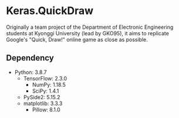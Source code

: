 # Keras.QuickDraw
Originally a team project of the Department of Electronic Engineering students at Kyonggi University (lead by GKO95), it aims to replicate Google's "Quick, Draw!" online game as close as possible.

## Dependency
* Python: 3.8.7
  * TensorFlow: 2.3.0
    * NumPy: 1.18.5
    * SciPy: 1.4.1
  * PySide2: 5.15.2
  * matplotlib: 3.3.3
    * Pillow: 8.1.0